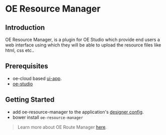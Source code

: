 # OE Resource Manager

## Introduction

OE Resource Manager, is a plugin for OE Studio which provide end users a web interface using which they will be able to upload the resource files like html, css etc..

## Prerequisites
* oe-cloud based [ui-app](https://github.com/EdgeVerve/oe-ui-app).
* [oe-studio](http://evgit/oecloud.io/oe-studio)

## Getting Started

* add oe-resource-manager to the application's [designer config](http://evgit/oecloud.io/oe-studio#configuration-for-designer-in-oe-cloud).
* bower install `oe-resource-manager`

> Learn more about OE Route Manager [here](docs/guide.md).
